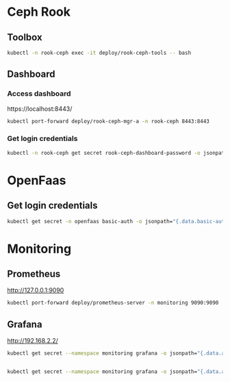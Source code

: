 # Ceph Rook

## Toolbox

```bash
kubectl -n rook-ceph exec -it deploy/rook-ceph-tools -- bash
```

## Dashboard

### Access dashboard

https://localhost:8443/

```bash
kubectl port-forward deploy/rook-ceph-mgr-a -n rook-ceph 8443:8443
```

### Get login credentials

```bash
kubectl -n rook-ceph get secret rook-ceph-dashboard-password -o jsonpath="{['data']['password']}" | base64 --decode && echo
```

# OpenFaas

## Get login credentials

```bash
kubectl get secret -n openfaas basic-auth -o jsonpath="{.data.basic-auth-password}" | base64 --decode; echo
```

# Monitoring

## Prometheus

http://127.0.0.1:9090

```bash
kubectl port-forward deploy/prometheus-server -n monitoring 9090:9090
```

## Grafana

http://192.168.2.2/

```bash
kubectl get secret --namespace monitoring grafana -o jsonpath="{.data.admin-user}" | base64 --decode ; echo


kubectl get secret --namespace monitoring grafana -o jsonpath="{.data.admin-password}" | base64 --decode ; echo

```
